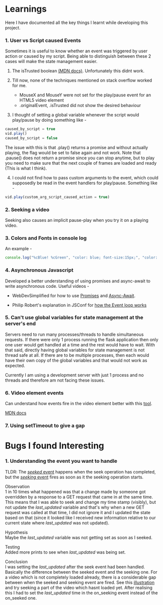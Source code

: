 # Learnings

Here I have documented all the key things I learnt while developing this project. 

### 1. User vs Script caused Events

Sometimes it is useful to know whether an event was triggered by user action or caused by my script. Being able to distinguish between these 2 cases will make the state management easier.  

1. The isTrusted boolean [(MDN docs)](https://developer.mozilla.org/en-US/docs/Web/API/Event/isTrusted). Unfortunately this didnt work.


2. Till now, none of the techniques mentioned on stack overflow worked for me. 

	- MouseX and MouseY were not set for the play/pause event for an HTML5 video element
	- .originalEvent, .isTrusted did not show the desired behaviour

3. I thought of setting a global variable whenever the script would play/pause by doing something like - 

```js
caused_by_script = true
vid.play()
caused_by_script = false
```

The issue with this is that .play() returns a promise and without actually playing, the flag would be set to false again and not work. Note that .pause() does not return a promise since you can stop anytime, but to play you need to make sure that the next couple of frames are loaded and ready (This is what I think).

4. I could not find how to pass custom arguments to the event, which could supposedly be read in the event handlers for play/pause. Something like - 

```js
vid.play(custom_arg_script_caused_action = true)
```


### 2. Seeking a video

Seeking also causes an implicit pause-play when you try it on a playing video. 

### 3. Colors and Fonts in console log

An example - 
```javascript
console.log("%cBlue! %cGreen", "color: blue; font-size:15px;", "color: green; font-size:12px;");

```

### 4. Asynchronous Javascript

Developed a better understanding of using promises and async-await to write asynchronous code. 
Useful videos - 

- WebDevSimplified for how to use [Promises](https://www.youtube.com/watch?v=DHvZLI7Db8E&ab_channel=WebDevSimplified) and [Async-Await](https://www.youtube.com/watch?v=V_Kr9OSfDeU&ab_channel=WebDevSimplifiedWebDevSimplifiedVerified).

- Philip Robert's explanation in JSConf for [how the Event loop works](https://www.youtube.com/watch?v=8aGhZQkoFbQ&ab_channel=JSConfJSConf) 


### 5. Can't use global variables for state management at the server's end 

Servers need to run many processes/threads to handle simultaneous requests. If there were only 1 process running the flask application then only one user would get handled at a time and the rest would have to wait. With that said, directly having global variables for state management is not thread safe at all. If there are to be multiple processes, then each would have their own copy of the global variables and that would not work as expected. 

Currently I am using a development server with just 1 process and no threads and therefore am not facing these issues. 



### 6. Video element events 

Can understand how events fire in the video element better with this [tool](https://www.w3.org/2010/05/video/mediaevents.html).

[MDN docs](https://developer.mozilla.org/en-US/docs/Web/HTML/Element/video)


### 7. Using setTimeout to give a gap



# Bugs I found Interesting 

### 1. Understanding the event you want to handle

TLDR: The [*seeked* event](https://developer.mozilla.org/en-US/docs/Web/API/HTMLMediaElement/seeked_event) happens when the seek operation has completed, but the [*seeking* event](https://developer.mozilla.org/en-US/docs/Web/API/HTMLMediaElement/seeking_event) fires as soon as it the seeking operation starts. 

Observation \
1 in 10 times what happened was that a change made by someone got overridden by a response to a GET request that came in at the same time. This means that I was able to seek and change my time stamp (visibly), but not update the *last_updated* variable and that's why when a new GET request was called at that time, I did not ignore it and I updated the state based on that (since it looked like I received new information relative to our current state where *last_updated* was not updated). 

Hypothesis \
Maybe the *last_updated* variable was not getting set as soon as I seeked. 

Testing \
Added more prints to see when *last_updated* was being set.

Conclusion \
I was setting the *last_updated* after the seek event had been handled. Basically the difference between the seeked event and the seeking one. For a video which is not completely loaded already, there is a considerable gap between when the seeked and seeking event are fired. See this [illustration](https://www.w3.org/2010/05/video/mediaevents.html) and try seeking a part of the video which hasnt loaded yet. After realising this I had to set the *last_updated* time in the on_seeking event instead of the on_seeked one. 


